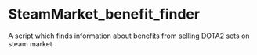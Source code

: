 # SteamMarket_benefit_finder
A script which finds information about benefits from selling DOTA2 sets on steam market
